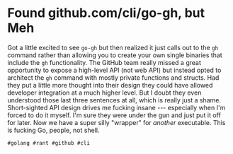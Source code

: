 # Found github.com/cli/go-gh, but Meh

Got a little excited to see `go-gh` but then realized it just calls out
to the `gh` command rather than allowing you to create your own single
binaries that include the `gh` functionality. The GitHub team really
missed a great opportunity to expose a high-level API (not web API) but
instead opted to architect the `gh` command with mostly private
functions and structs. Had they put a little more thought into their
design they could have allowed developer integration at a much higher
level. But I doubt they even understood those last three sentences at
all, which is really just a shame. Short-sighted API design drives me
fucking insane --- especially when I'm forced to do it myself. I'm sure
they were under the gun and just put it off for later. Now we have a
super silly "wrapper" for *another* executable. This is fucking Go,
people, not shell.

    #golang #rant #github #cli
